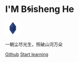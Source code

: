 # I'M B:cyclone:isheng He 
![](dragon.png)

一朝尘尽光生，照破山河万朵

[Github](https://github.com/Hbs2000/Gpaper)
[Start learning](README.md)
